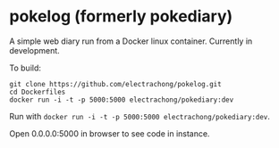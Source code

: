 # pokelog (formerly pokediary)
A simple web diary run from a Docker linux container.
Currently in development.

To build:
```
git clone https://github.com/electrachong/pokelog.git
cd Dockerfiles
docker run -i -t -p 5000:5000 electrachong/pokediary:dev
```

Run with `docker run -i -t -p 5000:5000 electrachong/pokediary:dev`.

Open 0.0.0.0:5000 in browser to see code in instance.

